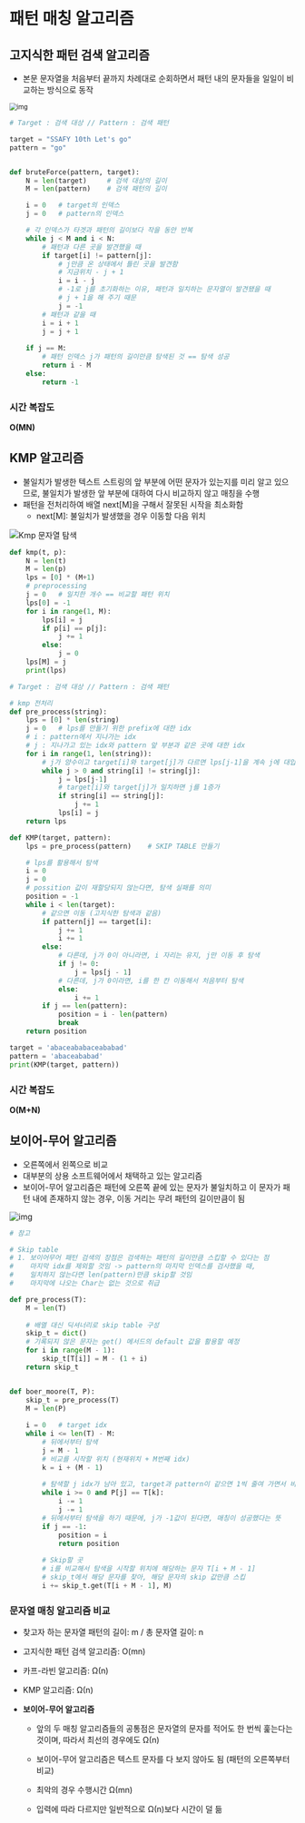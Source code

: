 # 패턴 매칭 알고리즘

## 고지식한 패턴 검색 알고리즘

- 본문 문자열을 처음부터 끝까지 차례대로 순회하면서 패턴 내의 문자들을 일일이 비교하는 방식으로 동작

<img src="https://blog.kakaocdn.net/dn/cukZpf/btqXLenvc65/hPibIkY9DK5lx1fULkO9A0/img.png" alt="img" style="zoom:80%;" />

```python
# Target : 검색 대상 // Pattern : 검색 패턴

target = "SSAFY 10th Let's go"
pattern = "go"


def bruteForce(pattern, target):
    N = len(target)     # 검색 대상의 길이
    M = len(pattern)    # 검색 패턴의 길이

    i = 0   # target의 인덱스
    j = 0   # pattern의 인덱스

    # 각 인덱스가 타겟과 패턴의 길이보다 작을 동안 반복
    while j < M and i < N:
        # 패턴과 다른 곳을 발견했을 때
        if target[i] != pattern[j]:
            # j만큼 온 상태에서 틀린 곳을 발견함
            # 지금위치 - j + 1
            i = i - j
            # -1로 j를 초기화하는 이유, 패턴과 일치하는 문자열이 발견됐을 때
            # j + 1을 해 주기 때문
            j = -1
        # 패턴과 같을 때
        i = i + 1
        j = j + 1
        
    if j == M:
        # 패턴 인덱스 j가 패턴의 길이만큼 탐색된 것 == 탐색 성공
        return i - M
    else:
        return -1
```



### 시간 복잡도

**O(MN)**



## KMP 알고리즘

- 불일치가 발생한 텍스트 스트링의 앞 부분에 어떤 문자가 있는지를 미리 알고 있으므로, 불일치가 발생한 앞 부분에 대하여 다시 비교하지 않고 매칭을 수행
- 패턴을 전처리하여 배열 next[M]을 구해서 잘못된 시작을 최소화함
  - next[M]: 불일치가 발생했을 경우 이동할 다음 위치

![Kmp 문자열 탐색](https://images.velog.io/images/jimmy48/post/2b959c8e-4b4e-40da-8061-ff5343c3c8a9/3.PNG)

```python
def kmp(t, p):
    N = len(t)
    M = len(p)
    lps = [0] * (M+1)
    # preprocessing
    j = 0   # 일치한 개수 == 비교할 패턴 위치
    lps[0] = -1
    for i in range(1, M):
        lps[i] = j
        if p[i] == p[j]:
            j += 1
        else:
            j = 0
    lps[M] = j
    print(lps)
```

```python
# Target : 검색 대상 // Pattern : 검색 패턴

# kmp 전처리
def pre_process(string):
    lps = [0] * len(string)
    j = 0   # lps를 만들기 위한 prefix에 대한 idx
    # i : pattern에서 지나가는 idx
    # j : 지나가고 있는 idx와 pattern 앞 부분과 같은 곳에 대한 idx
    for i in range(1, len(string)):
        # j가 양수이고 target[i]와 target[j]가 다르면 lps[j-1]을 계속 j에 대입
        while j > 0 and string[i] != string[j]:
            j = lps[j-1]
            # target[i]와 target[j]가 일치하면 j를 1증가
        	if string[i] == string[j]:
            	j += 1
            lps[i] = j
    return lps

def KMP(target, pattern):
    lps = pre_process(pattern)    # SKIP TABLE 만들기

    # lps를 활용해서 탐색
    i = 0
    j = 0
    # possition 값이 재할당되지 않는다면, 탐색 실패를 의미
    position = -1
    while i < len(target):
        # 같으면 이동 (고지식한 탐색과 같음)
        if pattern[j] == target[i]:
            j += 1
            i += 1
        else:
            # 다른데, j가 0이 아니라면, i 자리는 유지, j만 이동 후 탐색
            if j != 0:
                j = lps[j - 1]
            # 다른데, j가 0이라면, i를 한 칸 이동해서 처음부터 탐색
            else:
                i += 1
        if j == len(pattern):
            position = i - len(pattern)
            break
    return position

target = 'abaceababaceababad'
pattern = 'abaceababad'
print(KMP(target, pattern))
```



### 시간 복잡도

**O(M+N)**



## 보이어-무어 알고리즘

- 오른쪽에서 왼쪽으로 비교
- 대부분의 상용 소프트웨어에서 채택하고 있는 알고리즘
- 보이어-무어 알고리즘은 패턴에 오른쪽 끝에 있는 문자가 불일치하고 이 문자가 패턴 내에 존재하지 않는 경우, 이동 거리는 무려 패턴의 길이만큼이 됨

![img](https://blog.kakaocdn.net/dn/cusjSo/btqDWrZ1RMA/JmTP9vUbWVMd8RjPJQmDw0/img.png)

```python
# 참고

# Skip table
# 1. 보이어무어 패턴 검색의 장점은 검색하는 패턴의 길이만큼 스킵할 수 있다는 점
#    마지막 idx를 제외할 것임 -> pattern의 마지막 인덱스를 검사했을 때,
#    일치하지 않는다면 len(pattern)만큼 skip할 것임
#    마지막에 나오는 Char는 없는 것으로 취급

def pre_process(T):
    M = len(T)
    
    # 배열 대신 딕셔너리로 skip table 구성
    skip_t = dict()
    # 기록되지 않은 문자는 get() 메서드의 default 값을 활용할 예정
    for i in range(M - 1):  
        skip_t[T[i]] = M - (1 + i)
    return skip_t


def boer_moore(T, P):
    skip_t = pre_process(T)
    M = len(P)
    
    i = 0   # target idx
    while i <= len(T) - M:
        # 뒤에서부터 탐색
        j = M - 1
        # 비교를 시작할 위치 (현재위치 + M번째 idx)
        k = i + (M - 1)
        
        # 탐색할 j idx가 남아 있고, target과 pattern이 같으면 1씩 줄여 가면서 비교
        while i >= 0 and P[j] == T[k]:
            i -= 1
            j -= 1
        # 뒤에서부터 탐색을 하기 때문에, j가 -1값이 된다면, 매칭이 성공했다는 뜻    
        if j == -1:
            position = i
            return position
        
        # Skip할 곳
        # i를 비교해서 탐색을 시작할 위치에 해당하는 문자 T[i + M - 1]
        # skip_t에서 해당 문자를 찾아, 해당 문자의 skip 값만큼 스킵
        i += skip_t.get(T[i + M - 1], M)
```



### 문자열 매칭 알고리즘 비교

- 찾고자 하는 문자열 패턴의 길이: m / 총 문자열 길이: n

- 고지식한 패턴 검색 알고리즘: O(mn)
- 카프-라빈 알고리즘: Ω(n)
- KMP 알고리즘:  Ω(n)

- **보이어-무어 알고리즘**

  - 앞의 두 매칭 알고리즘들의 공통점은 문자열의 문자를 적어도 한 번씩 훑는다는 것이며, 따라서 최선의 경우에도 Ω(n)

  - 보이어-무어 알고리즘은 텍스트 문자를 다 보지 않아도 됨 (패턴의 오른쪽부터 비교)

  - 최악의 경우 수행시간 Ω(mn)

  - 입력에 따라 다르지만 일반적으로 Ω(n)보다 시간이 덜 듦